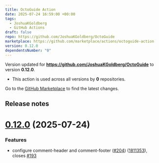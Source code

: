 ```yaml
---
title: OctoGuide Action
date: 2025-07-24 16:59:00 +00:00
tags:
  - JoshuaKGoldberg
  - GitHub Actions
draft: false
repo: https://github.com/JoshuaKGoldberg/OctoGuide
marketplace: https://github.com/marketplace/actions/octoguide-action
version: 0.12.0
dependentsNumber: "0"
---
```



Version updated for **https://github.com/JoshuaKGoldberg/OctoGuide** to version **0.12.0**.
- This action is used across all versions by **0** repositories.

Go to the [GitHub Marketplace](https://github.com/marketplace/actions/octoguide-action) to find the latest changes.

## Release notes

# [0.12.0](https://github.com/JoshuaKGoldberg/OctoGuide/compare/0.11.4...0.12.0) (2025-07-24)


### Features

* configure comment-header and comment-footer ([#204](https://github.com/JoshuaKGoldberg/OctoGuide/issues/204)) ([1811353](https://github.com/JoshuaKGoldberg/OctoGuide/commit/1811353b7226cc1fbb033244cfb0f0ce7dc6d25e)), closes [#193](https://github.com/JoshuaKGoldberg/OctoGuide/issues/193)
